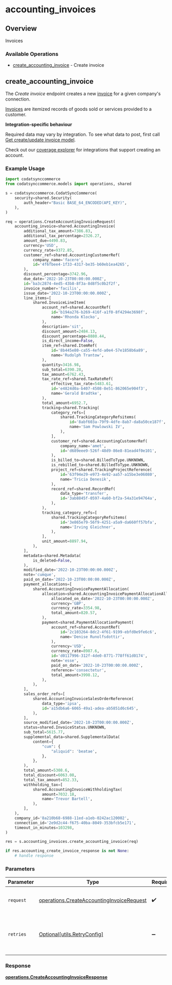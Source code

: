 # accounting_invoices

## Overview

Invoices

### Available Operations

* [create_accounting_invoice](#create_accounting_invoice) - Create invoice

## create_accounting_invoice

The *Create invoice* endpoint creates a new [invoice](https://docs.codat.io/accounting-api#/schemas/Invoice) for a given company's connection.

[Invoices](https://docs.codat.io/accounting-api#/schemas/Invoice) are itemized records of goods sold or services provided to a customer.

**Integration-specific behaviour**

Required data may vary by integration. To see what data to post, first call [Get create/update invoice model](https://docs.codat.io/accounting-api#/operations/get-create-update-invoices-model).

Check out our [coverage explorer](https://knowledge.codat.io/supported-features/accounting?view=tab-by-data-type&dataType=invoices) for integrations that support creating an account.


### Example Usage

```python
import codatsynccommerce
from codatsynccommerce.models import operations, shared

s = codatsynccommerce.CodatSyncCommerce(
    security=shared.Security(
        auth_header="Basic BASE_64_ENCODED(API_KEY)",
    ),
)

req = operations.CreateAccountingInvoiceRequest(
    accounting_invoice=shared.AccountingInvoice(
        additional_tax_amount=7386.83,
        additional_tax_percentage=2326.27,
        amount_due=4490.83,
        currency='USD',
        currency_rate=9372.85,
        customer_ref=shared.AccountingCustomerRef(
            company_name='facere',
            id='4f6fbee4-1f33-4317-be35-b60eb1ea4265',
        ),
        discount_percentage=3742.96,
        due_date='2022-10-23T00:00:00.000Z',
        id='ba3c2874-4ed5-43b8-8f3a-8d8f5c0b2f2f',
        invoice_number='facilis',
        issue_date='2022-10-23T00:00:00.000Z',
        line_items=[
            shared.InvoiceLineItem(
                account_ref=shared.AccountRef(
                    id='b194a276-b269-416f-a1f0-8f4294e3698f',
                    name='Rhonda Klocko',
                ),
                description='sit',
                discount_amount=2484.13,
                discount_percentage=8880.44,
                is_direct_income=False,
                item_ref=shared.ItemRef(
                    id='8b445e80-ca55-4efd-a0e4-57e1858b6a89',
                    name='Rudolph Trantow',
                ),
                quantity=3416.98,
                sub_total=6390.28,
                tax_amount=6762.43,
                tax_rate_ref=shared.TaxRateRef(
                    effective_tax_rate=5483.61,
                    id='e4824d0a-b407-4508-8e51-862065e904f3',
                    name='Gerald Bradtke',
                ),
                total_amount=6952.7,
                tracking=shared.Tracking(
                    category_refs=[
                        shared.TrackingCategoryRefsitems(
                            id='8abf603a-79f9-4dfe-8ab7-da8a50ce187f',
                            name='Sam Powlowski IV',
                        ),
                    ],
                    customer_ref=shared.AccountingCustomerRef(
                        company_name='amet',
                        id='d689eee9-526f-48d9-86e8-81ead4f0e101',
                    ),
                    is_billed_to=shared.BilledToType.UNKNOWN,
                    is_rebilled_to=shared.BilledToType.UNKNOWN,
                    project_ref=shared.TrackingProjectReference(
                        id='63f94e29-e973-4e92-aa57-a15be3e06080',
                        name='Tricia Denesik',
                    ),
                    record_ref=shared.RecordRef(
                        data_type='transfer',
                        id='3ab8845f-0597-4a60-bf2a-54a31e94764a',
                    ),
                ),
                tracking_category_refs=[
                    shared.TrackingCategoryRefsitems(
                        id='3e865e79-56f9-4251-a5a9-da660ff57bfa',
                        name='Irving Gleichner',
                    ),
                ],
                unit_amount=8897.94,
            ),
        ],
        metadata=shared.Metadata(
            is_deleted=False,
        ),
        modified_date='2022-10-23T00:00:00.000Z',
        note='cumque',
        paid_on_date='2022-10-23T00:00:00.000Z',
        payment_allocations=[
            shared.AccountingInvoicePaymentAllocation(
                allocation=shared.AccountingInvoicePaymentAllocationAllocation(
                    allocated_on_date='2022-10-23T00:00:00.000Z',
                    currency='GBP',
                    currency_rate=3354.98,
                    total_amount=820.57,
                ),
                payment=shared.PaymentAllocationPayment(
                    account_ref=shared.AccountRef(
                        id='2c103264-8dc2-4f61-9199-ebfd0e9fe6c6',
                        name='Denise Runolfsdottir',
                    ),
                    currency='USD',
                    currency_rate=8987.6,
                    id='d0117996-312f-4de0-8771-778ff61d0174',
                    note='esse',
                    paid_on_date='2022-10-23T00:00:00.000Z',
                    reference='consectetur',
                    total_amount=3998.12,
                ),
            ),
        ],
        sales_order_refs=[
            shared.AccountingInvoiceSalesOrderReference(
                data_type='ipsa',
                id='a15db6a6-6065-49a1-adea-ab5851d6c645',
            ),
        ],
        source_modified_date='2022-10-23T00:00:00.000Z',
        status=shared.InvoiceStatus.UNKNOWN,
        sub_total=5615.77,
        supplemental_data=shared.SupplementalData(
            content={
                "cum": {
                    "aliquid": 'beatae',
                },
            },
        ),
        total_amount=5308.6,
        total_discount=6063.08,
        total_tax_amount=852.33,
        withholding_tax=[
            shared.AccountingInvoiceWithholdingTax(
                amount=7032.18,
                name='Trevor Bartell',
            ),
        ],
    ),
    company_id='8a210b68-6988-11ed-a1eb-0242ac120002',
    connection_id='2e9d2c44-f675-40ba-8049-353bfcb5e171',
    timeout_in_minutes=103298,
)

res = s.accounting_invoices.create_accounting_invoice(req)

if res.accounting_create_invoice_response is not None:
    # handle response
```

### Parameters

| Parameter                                                                                              | Type                                                                                                   | Required                                                                                               | Description                                                                                            |
| ------------------------------------------------------------------------------------------------------ | ------------------------------------------------------------------------------------------------------ | ------------------------------------------------------------------------------------------------------ | ------------------------------------------------------------------------------------------------------ |
| `request`                                                                                              | [operations.CreateAccountingInvoiceRequest](../../models/operations/createaccountinginvoicerequest.md) | :heavy_check_mark:                                                                                     | The request object to use for the request.                                                             |
| `retries`                                                                                              | [Optional[utils.RetryConfig]](../../models/utils/retryconfig.md)                                       | :heavy_minus_sign:                                                                                     | Configuration to override the default retry behavior of the client.                                    |


### Response

**[operations.CreateAccountingInvoiceResponse](../../models/operations/createaccountinginvoiceresponse.md)**

